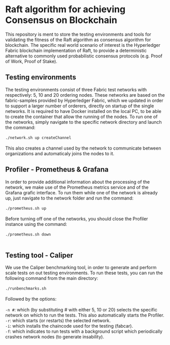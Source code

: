 # Raft algorithm for achieving Consensus on Blockchain
This repository is ment to store the testing environments and tools for validating the fitness of the Raft algorithm as consensus algorithm for blockchain.
The specific real world scenario of interest is the Hyperledger Fabric blockchain implementation of Raft, to provide a deterministic alternative to commonly used probabilistic consensus protocols (e.g. Proof of Work, Proof of Stake).

## Testing environments
The testing environments consist of three Fabric test networks with respectively: 5, 10 and 20 ordering nodes. These networks are based on the fabric-samples provided by Hyperledger Fabric, which we updated in order to support a larger number of orderers, directly on startup of the single networks. It is required to have Docker installed on the local PC, to be able to create the container that allow the running of the nodes.
To run one of the networks, simply navigate to the specific network directory and launch the command:
<br />
<br />
`./network.sh up createChannel`
<br />
<br />
This also creates a channel used by the network to communicate between organizations and automaticaly joins the nodes to it.

## Profiler - Prometheus & Grafana
In order to provide additional information about the processing of the network, we make use of the Prometheus metrics service and of the Grafana grafic interface.
To run them while one of the network is already up, just navigate to the network folder and run the command:
<br />
<br />
`./prometheus.sh up`
<br />
<br />
Before turning off one of the networks, you should close the Profiler instance using the command:
<br />
<br />
`./prometheus.sh down`
<br />
<br />

## Testing tool - Caliper
We use the Caliper benchmarking tool, in order to generate and perform scale tests on out testing environments.
To run these tests, you can run the following command from the main directory:
<br />
<br />
`./runbenchmarks.sh`
<br />
<br />
Followed by the options:
<br />
<br />
`-n #`: which (by substituting # with either 5, 10 or 20) selects the specific network on which to run the tests. This also automatically starts the Profiler.
<br />
`-r`: which starts (or restarts) the selected network.
<br />
`-i`: which installs the chaincode used for the testing (fabcar).
<br />
`-f`: which indicates to run tests with a background script which periodically crashes network nodes (to generate insability).
<br />
<br />
